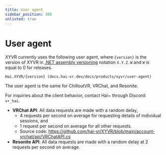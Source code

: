 ```yaml
---
title: User agent
sidebar_position: 300
unlisted: true
---
```


# User agent

XYVR currently uses the following user agent, where `{version}` is the version of XYVR
in [.NET assembly versioning](https://learn.microsoft.com/en-us/dotnet/standard/assembly/versioning) notation `X.Y.Z.W`
and `W` is equal to 0 for releases.

```text
Hai.XYVR/{version} (docs.hai-vr.dev/docs/products/xyvr/user-agent)
```

The user agent is the same for ChilloutVR, VRChat, and Resonite.

For inquiries about the client behavior, contact Haï~ through Discord: `vr_hai`.

- **VRChat API**: All data requests are made with a random delay,
  - 4 requests per second on average for requesting details of individual sessions, and
  - 1 request per second on average for all other requests.
  - Source code: https://github.com/hai-vr/XYVR/blob/main/account-vrchat/api/VRChatAPI.cs
- **Resonite API**: All data requests are made with a random delay at 2 requests per second on average.
